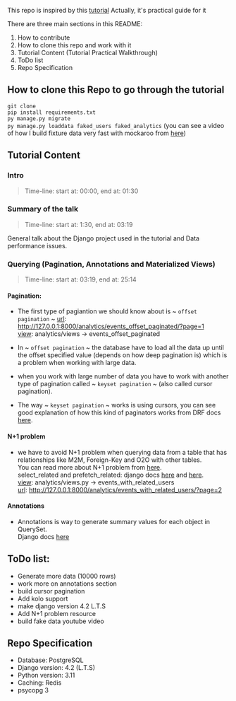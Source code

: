 This repo is inspired by this [tutorial](https://youtu.be/tloKxFgom58?si=Mb-AheSQJLU1AHkD)
Actually, it's practical guide for it

There are three main sections in this README:</br>
1. How to contribute</br>
2. How to clone this repo and work with it</br>
3. Tutorial Content (Tutorial Practical Walkthrough)</br>
4. ToDo list</br>
5. Repo Specification</br>

## How to clone this Repo to go through the tutorial
`git clone`</br>
`pip install requirements.txt`</br>
`py manage.py migrate`</br>
`py manage.py loaddata faked_users faked_analytics` (you can see a video of how I build fixture data very fast with mockaroo from [here]())</br>

## Tutorial Content
### Intro
> Time-line: start at: 00:00, end at: 01:30

### Summary of the talk
> Time-line: start at: 1:30, end at: 03:19

General talk about the Django project used in the tutorial and Data performance issues.

### Querying (Pagination, Annotations and Materialized Views)
> Time-line: start at: 03:19, end at: 25:14

#### Pagination:
* The first type of pagiantion we should know about is \~ `offset pagination` \~
<ins>url</ins>: http://127.0.0.1:8000/analytics/events_offset_paginated/?page=1</br>
<ins>view</ins>: analytics/views -> events_offset_paginated

* In \~ `offset pagination` \~ the database have to load all the data up until the offset specified value (depends on how deep pagination is) which is a problem when working with large data.
* when you work with large number of data you have to work with another type of pagination called \~ `keyset pagination` \~ (also called cursor pagination).
* The way \~ `keyset pagination` \~ works is using cursors, you can see good explanation of how this kind of paginators works from DRF docs [here](https://www.django-rest-framework.org/api-guide/pagination/#cursorpagination).

#### N+1 problem
* we have to avoid N+1 problem when querying data from a table that has relationships like M2M, Foreign-Key and O2O with other tables.</br>
You can read more about N+1 problem from [here]().</br>
select_related and prefetch_related: django docs [here](https://docs.djangoproject.com/en/5.1/ref/models/querysets/#select-related) and [here](https://docs.djangoproject.com/en/5.1/ref/models/querysets/#prefetch-related).</br>
<ins>view</ins>: analytics/views.py -> events_with_related_users</br>
<ins>url</ins>: http://127.0.0.1:8000/analytics/events_with_related_users/?page=2

#### Annotations
* Annotations is way to generate summary values for each object in QuerySet.</br>
Django docs [here](https://docs.djangoproject.com/en/5.1/topics/db/aggregation/#generating-aggregates-for-each-item-in-a-queryset)</br>


## ToDo list:
- Generate more data (10000 rows)
- work more on annotations section
- build cursor pagination
- Add kolo support
- make django version 4.2 L.T.S
- Add N+1 problem resource
- build fake data youtube video

## Repo Specification
- Database: PostgreSQL
- Django version: 4.2 (L.T.S)
- Python version: 3.11
- Caching: Redis
- psycopg 3
